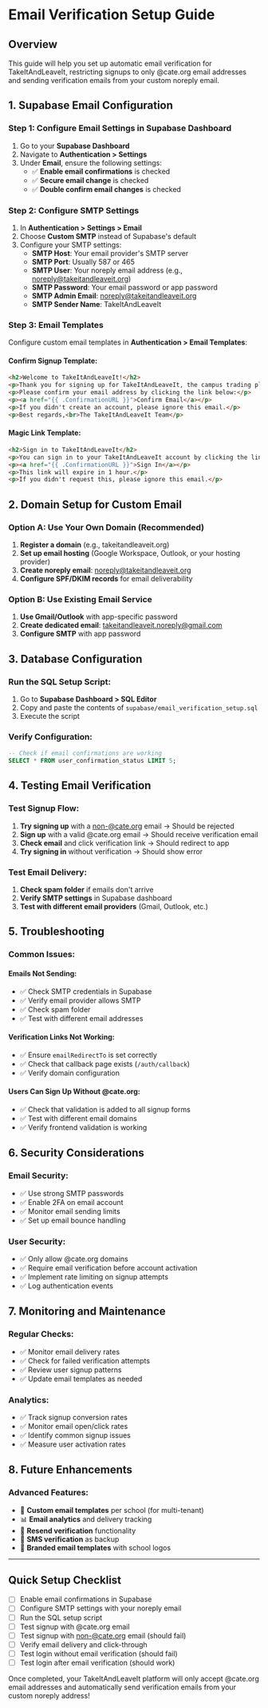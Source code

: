 # Email Verification Setup Guide

## Overview
This guide will help you set up automatic email verification for TakeItAndLeaveIt, restricting signups to only @cate.org email addresses and sending verification emails from your custom noreply email.

## 1. Supabase Email Configuration

### Step 1: Configure Email Settings in Supabase Dashboard
1. Go to your **Supabase Dashboard**
2. Navigate to **Authentication > Settings**
3. Under **Email**, ensure the following settings:
   - ✅ **Enable email confirmations** is checked
   - ✅ **Secure email change** is checked
   - ✅ **Double confirm email changes** is checked

### Step 2: Configure SMTP Settings
1. In **Authentication > Settings > Email**
2. Choose **Custom SMTP** instead of Supabase's default
3. Configure your SMTP settings:
   - **SMTP Host**: Your email provider's SMTP server
   - **SMTP Port**: Usually 587 or 465
   - **SMTP User**: Your noreply email address (e.g., noreply@takeitandleaveit.org)
   - **SMTP Password**: Your email password or app password
   - **SMTP Admin Email**: noreply@takeitandleaveit.org
   - **SMTP Sender Name**: TakeItAndLeaveIt

### Step 3: Email Templates
Configure custom email templates in **Authentication > Email Templates**:

#### Confirm Signup Template:
```html
<h2>Welcome to TakeItAndLeaveIt!</h2>
<p>Thank you for signing up for TakeItAndLeaveIt, the campus trading platform for Cate School.</p>
<p>Please confirm your email address by clicking the link below:</p>
<p><a href="{{ .ConfirmationURL }}">Confirm Email</a></p>
<p>If you didn't create an account, please ignore this email.</p>
<p>Best regards,<br>The TakeItAndLeaveIt Team</p>
```

#### Magic Link Template:
```html
<h2>Sign in to TakeItAndLeaveIt</h2>
<p>You can sign in to your TakeItAndLeaveIt account by clicking the link below:</p>
<p><a href="{{ .ConfirmationURL }}">Sign In</a></p>
<p>This link will expire in 1 hour.</p>
<p>If you didn't request this, please ignore this email.</p>
```

## 2. Domain Setup for Custom Email

### Option A: Use Your Own Domain (Recommended)
1. **Register a domain** (e.g., takeitandleaveit.org)
2. **Set up email hosting** (Google Workspace, Outlook, or your hosting provider)
3. **Create noreply email**: noreply@takeitandleaveit.org
4. **Configure SPF/DKIM records** for email deliverability

### Option B: Use Existing Email Service
1. **Use Gmail/Outlook** with app-specific password
2. **Create dedicated email**: takeitandleaveit.noreply@gmail.com
3. **Configure SMTP** with app password

## 3. Database Configuration

### Run the SQL Setup Script:
1. Go to **Supabase Dashboard > SQL Editor**
2. Copy and paste the contents of `supabase/email_verification_setup.sql`
3. Execute the script

### Verify Configuration:
```sql
-- Check if email confirmations are working
SELECT * FROM user_confirmation_status LIMIT 5;
```

## 4. Testing Email Verification

### Test Signup Flow:
1. **Try signing up** with a non-@cate.org email → Should be rejected
2. **Sign up** with a valid @cate.org email → Should receive verification email
3. **Check email** and click verification link → Should redirect to app
4. **Try signing in** without verification → Should show error

### Test Email Delivery:
1. **Check spam folder** if emails don't arrive
2. **Verify SMTP settings** in Supabase dashboard
3. **Test with different email providers** (Gmail, Outlook, etc.)

## 5. Troubleshooting

### Common Issues:

#### Emails Not Sending:
- ✅ Check SMTP credentials in Supabase
- ✅ Verify email provider allows SMTP
- ✅ Check spam folder
- ✅ Test with different email addresses

#### Verification Links Not Working:
- ✅ Ensure `emailRedirectTo` is set correctly
- ✅ Check that callback page exists (`/auth/callback`)
- ✅ Verify domain configuration

#### Users Can Sign Up Without @cate.org:
- ✅ Check that validation is added to all signup forms
- ✅ Test with different email domains
- ✅ Verify frontend validation is working

## 6. Security Considerations

### Email Security:
- ✅ Use strong SMTP passwords
- ✅ Enable 2FA on email account
- ✅ Monitor email sending limits
- ✅ Set up email bounce handling

### User Security:
- ✅ Only allow @cate.org domains
- ✅ Require email verification before account activation
- ✅ Implement rate limiting on signup attempts
- ✅ Log authentication events

## 7. Monitoring and Maintenance

### Regular Checks:
- ✅ Monitor email delivery rates
- ✅ Check for failed verification attempts
- ✅ Review user signup patterns
- ✅ Update email templates as needed

### Analytics:
- ✅ Track signup conversion rates
- ✅ Monitor email open/click rates
- ✅ Identify common signup issues
- ✅ Measure user activation rates

## 8. Future Enhancements

### Advanced Features:
- 📧 **Custom email templates** per school (for multi-tenant)
- 📊 **Email analytics** and delivery tracking
- 🔄 **Resend verification** functionality
- 📱 **SMS verification** as backup
- 🎨 **Branded email templates** with school logos

---

## Quick Setup Checklist

- [ ] Enable email confirmations in Supabase
- [ ] Configure SMTP settings with your noreply email
- [ ] Run the SQL setup script
- [ ] Test signup with @cate.org email
- [ ] Test signup with non-@cate.org email (should fail)
- [ ] Verify email delivery and click-through
- [ ] Test login without email verification (should fail)
- [ ] Test login after email verification (should work)

Once completed, your TakeItAndLeaveIt platform will only accept @cate.org email addresses and automatically send verification emails from your custom noreply address!
